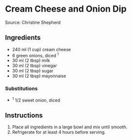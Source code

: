 # Cream Cheese and Onion Dip #

Source: Christine Shepherd

## Ingredients ##
* 240 ml (1 cup) cream cheese
* 6 green onions, diced <sup>1</sup>
* 30 ml (2 tbsp) milk
* 30 ml (2 tbsp) vinegar
* 30 ml (2 tbsp) sugar
* 30 ml (2 tbsp) mayonnaise

### Substitutions ###
* <sup>1</sup> 1/2 sweet onion, diced

## Instructions ##
1. Place all ingredients in a large bowl and mix until smooth.
1. Refrigerate for at least 4 hours before serving.
